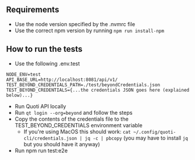 ## Requirements

- Use the node version specified by the .nvmrc file
- Use the correct npm version by running `npm run install-npm`

## How to run the tests

- Use the following .env.test

```env
NODE_ENV=test
API_BASE_URL=http://localhost:8081/api/v1/
TEST_BEYOND_CREDENTIALS_PATH=./test/beyondCredentials.json
TEST_BEYOND_CREDENTIALS={...the credentials JSON goes here (explained below)...}
```

- Run Quoti API locally
- Run `qt login --org=beyond` and follow the steps
- Copy the contents of the credentials file to the TEST_BEYOND_CREDENTIALS
  environment variable
  - If you're using MacOS this should work: `cat ~/.config/quoti-cli/credentials.json | jq -c | pbcopy` (you may have to
    install `jq` but you should have it anyway)
- Run npm run test:e2e

